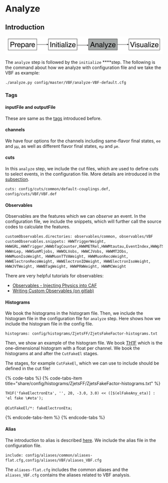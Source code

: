 # Analyze

## Introduction

![](../../../../../.gitbook/assets/ying-mu-kuai-zhao-20190610-xia-wu-8.13.21.png)

The `analyze` step is followed by the `initialize` ****step. The following is the command about how we analyze with configuration file and we take the VBF as example:

```bash
./analyze.py config/master/VBF/analyze-VBF-default.cfg
```

### Tags

#### inputFile and outputFile

These are same as the [tags](../initialize/#inputfile) introduced before. 

#### channels

We have four options for the channels including same-flavor final states, `ee` and `μμ`, as well as different flavor final states, `eμ` and `μe`.

#### cuts

In this `analyze` step, we include the cut files, which are used to define cuts to select events, in the configuration file. More details are introduced in the [subsection](cuts.md). 

```text
cuts: config/cuts/common/default-couplings.def, config/cuts/VBF/VBF.def
```

#### Observables

Observables are the features which we can _observe_ an event. In the configuration file, we include the snippets, which will further call the source codes to calculate the features.

```text
customObservables.directories: observables/common, observables/VBF
customObservables.snippets: HWWTriggerWeight, HWWGRL,HWWTrigger,HWWbTagCounter,HWWMETRel,HWWMtautau,EventIndex,HWWpTSumobs,HWWFakeFactorWeight,HWWDRObs,HWWLeptonIDObservable,HWWRunNumber,SampleNorm,HWWCorrectedAverageMu,HWWJetCounter, HWWnLep, HWWSumMljobs, HWWOLVobs, HWWCJVobs, HWWMT2Obs, HWWMuonIsoWeight, HWWMuonTTVAWeight, HWWMuonRecoWeight, HWWElectronRecoWeight, HWWElectronIDWeight, HWWElectronIsoWeight, HWWJVTWeight, HWWBTagWeight, HWWPRWWeight, HWWMCWeight
```

There are very helpful tutorials for observables:

* [Observables - Injecting Physics into CAF](https://indico.cern.ch/event/771763/contributions/3207857/attachments/1767866/2872862/181210_Observables.pdf)
* [Writing Custom Observables \(on gitlab\)](https://gitlab.cern.ch/atlas-caf/CAFExample/blob/master/Tutorial/WritingCustomObservables.md)

#### Histograms

We book the histograms in the histogram file. Then, we include the histogram file in the configuration file for `analyze` step. Here shows how we include the histogram file in the config file.

```text
histograms: config/histograms/ZjetsFF/ZjetsFakeFactor-histograms.txt
```

Then, we show an example of the histogram file. We book [TH1F](https://root.cern.ch/doc/master/classTH1F.html) which is the one-dimensional histogram with a float per channel. We book the histograms at and after the `CutFakeEl` stages.

The stages, for example `CutFakeEl`, which we can use to include should be defined in the cut file!

{% code-tabs %}
{% code-tabs-item title="share/config/histograms/ZjetsFF/ZjetsFakeFactor-histograms.txt" %}
```text
TH1F('fakeElectronEta', '', 20, -3.0, 3.0) << ([$(elFakeAny_eta)] : 'el fake \#eta');

@CutFakeEl/*: fakeElectronEta;
```
{% endcode-tabs-item %}
{% endcode-tabs %}

#### Alias

The introduction to alias is described [here](https://gitlab.cern.ch/atlas-physics/higgs/hww/HWWAnalysisCode/tree/master/share/config/aliases/common#aliases). We include the alias file in the configuration file.

```text
include: config/aliases/common/aliases-flat.cfg,config/aliases/VBF/aliases_VBF.cfg
```

The `aliases-flat.cfg` includes the common aliases and the `aliases_VBF.cfg` contains the aliases related to VBF analysis. 

